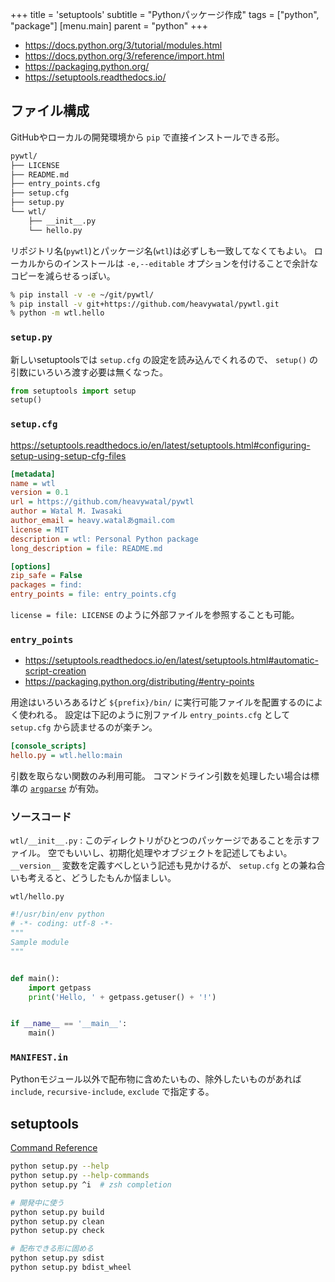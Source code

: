 +++
title = 'setuptools'
subtitle = "Pythonパッケージ作成"
tags = ["python", "package"]
[menu.main]
  parent = "python"
+++

- https://docs.python.org/3/tutorial/modules.html
- https://docs.python.org/3/reference/import.html
- https://packaging.python.org/
- https://setuptools.readthedocs.io/

## ファイル構成

GitHubやローカルの開発環境から `pip` で直接インストールできる形。

```sh
pywtl/
├── LICENSE
├── README.md
├── entry_points.cfg
├── setup.cfg
├── setup.py
└── wtl/
    ├── __init__.py
    └── hello.py
```

リポジトリ名(`pywtl`)とパッケージ名(`wtl`)は必ずしも一致してなくてもよい。
ローカルからのインストールは `-e,--editable`
オプションを付けることで余計なコピーを減らせるっぽい。

```sh
% pip install -v -e ~/git/pywtl/
% pip install -v git+https://github.com/heavywatal/pywtl.git
% python -m wtl.hello
```


### `setup.py`

新しいsetuptoolsでは `setup.cfg` の設定を読み込んでくれるので、
`setup()` の引数にいろいろ渡す必要は無くなった。

```py
from setuptools import setup
setup()
```

### `setup.cfg`

https://setuptools.readthedocs.io/en/latest/setuptools.html#configuring-setup-using-setup-cfg-files

```ini
[metadata]
name = wtl
version = 0.1
url = https://github.com/heavywatal/pywtl
author = Watal M. Iwasaki
author_email = heavy.watalあgmail.com
license = MIT
description = wtl: Personal Python package
long_description = file: README.md

[options]
zip_safe = False
packages = find:
entry_points = file: entry_points.cfg
```

`license = file: LICENSE` のように外部ファイルを参照することも可能。

### `entry_points`

- https://setuptools.readthedocs.io/en/latest/setuptools.html#automatic-script-creation
- https://packaging.python.org/distributing/#entry-points

用途はいろいろあるけど
`${prefix}/bin/` に実行可能ファイルを配置するのによく使われる。
設定は下記のように別ファイル `entry_points.cfg` として
`setup.cfg` から読ませるのが楽チン。

```ini
[console_scripts]
hello.py = wtl.hello:main
```

引数を取らない関数のみ利用可能。
コマンドライン引数を処理したい場合は標準の
[`argparse`](https://docs.python.org/3/library/argparse.html) が有効。


### ソースコード

`wtl/__init__.py`
: このディレクトリがひとつのパッケージであることを示すファイル。
  空でもいいし、初期化処理やオブジェクトを記述してもよい。
  `__version__` 変数を定義すべしという記述も見かけるが、
  `setup.cfg` との兼ね合いも考えると、どうしたもんか悩ましい。

`wtl/hello.py`
```py
#!/usr/bin/env python
# -*- coding: utf-8 -*-
"""
Sample module
"""


def main():
    import getpass
    print('Hello, ' + getpass.getuser() + '!')


if __name__ == '__main__':
    main()
```


### `MANIFEST.in`

Pythonモジュール以外で配布物に含めたいもの、除外したいものがあれば
`include`, `recursive-include`, `exclude`
で指定する。


## setuptools

[Command Reference](https://setuptools.readthedocs.io/en/latest/setuptools.html#command-reference)

```sh
python setup.py --help
python setup.py --help-commands
python setup.py ^i  # zsh completion

# 開発中に使う
python setup.py build
python setup.py clean
python setup.py check

# 配布できる形に固める
python setup.py sdist
python setup.py bdist_wheel
```
